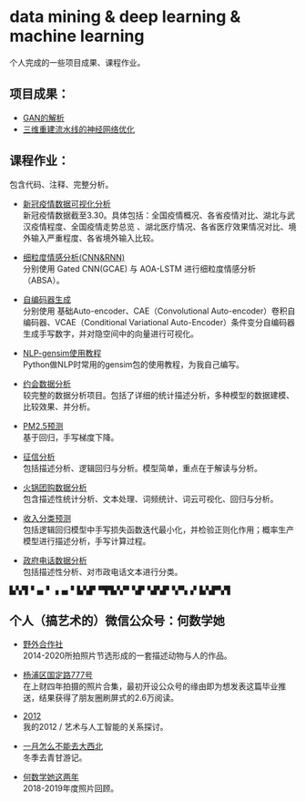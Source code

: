 # data mining & deep learning & machine learning 
个人完成的一些项目成果、课程作业。

## 项目成果：
* [GAN的解析](https://github.com/hemath1001/DM_DL_ML/tree/master/GAN%E7%9A%84%E8%A7%A3%E6%9E%90)
* [三维重建流水线的神经网络优化](https://github.com/hemath1001/DM_DL_ML/tree/master/%E4%B8%89%E7%BB%B4%E9%87%8D%E5%BB%BA%E7%9A%84%E4%BC%98%E5%8C%96)

## 课程作业：
包含代码、注释、完整分析。

* [新冠疫情数据可视化分析](https://github.com/hemath1001/DM_DL_ML/tree/master/%E6%96%B0%E5%86%A0%E7%96%AB%E6%83%85%E6%95%B0%E6%8D%AE%E5%8F%AF%E8%A7%86%E5%8C%96%E5%88%86%E6%9E%90)  
        新冠疫情数据截至3.30。具体包括：全国疫情概况、各省疫情对比、湖北与武汉疫情程度、全国疫情走势总览 、湖北医疗情况、各省医疗效果情况对比、境外输入严重程度、各省境外输入比较。

* [细粒度情感分析(CNN&RNN)](https://github.com/hemath1001/DM_DL_ML/tree/master/%E7%BB%86%E7%B2%92%E5%BA%A6%E6%83%85%E6%84%9F%E5%88%86%E6%9E%90(CNN%26RNN))  
        分别使用 Gated CNN(GCAE) 与 AOA-LSTM 进行细粒度情感分析（ABSA）。
     
* [自编码器生成](https://github.com/hemath1001/DM_DL_ML/tree/master/%E8%87%AA%E7%BC%96%E7%A0%81%E5%99%A8%E7%94%9F%E6%88%90)     
        分别使用 基础Auto-encoder、CAE（Convolutional Auto-encoder）卷积自编码器、VCAE（Conditional Variational Auto-Encoder）条件变分自编码器生成手写数字，并对隐空间中的向量进行可视化。
        
* [NLP-gensim使用教程](https://github.com/hemath1001/DM_DL_ML/tree/master/NLP-gensim%E4%BD%BF%E7%94%A8%E6%95%99%E7%A8%8B)   
        Python做NLP时常用的gensim包的使用教程，为我自己编写。

* [约会数据分析](https://github.com/hemath1001/DM_DL_ML/tree/master/speed%20dating%20%E7%BA%A6%E4%BC%9A%E6%95%B0%E6%8D%AE%E5%88%86%E6%9E%90)     
        较完整的数据分析项目。包括了详细的统计描述分析，多种模型的数据建模、比较效果、并分析。

* [PM2.5预测](https://github.com/hemath1001/DM_DL_ML/tree/master/PM2.5%20prediction)    
        基于回归，手写梯度下降。

* [征信分析](https://github.com/hemath1001/DM_DL_ML/tree/master/%E5%BE%81%E4%BF%A1%E5%88%86%E6%9E%90)   
        包括描述分析、逻辑回归与分析。模型简单，重点在于解读与分析。
 
* [火锅团购数据分析](https://github.com/hemath1001/DM_DL_ML/tree/master/%E7%81%AB%E9%94%85%E5%9B%A2%E8%B4%AD%E6%95%B0%E6%8D%AE%E5%88%86%E6%9E%90)   
        包含描述性统计分析、文本处理、词频统计、词云可视化、回归与分析。
 
* [收入分类预测](https://github.com/hemath1001/DM_DL_ML/tree/master/%E6%94%B6%E5%85%A5%E5%88%86%E7%B1%BB%E9%A2%84%E6%B5%8B)  
        包括逻辑回归模型中手写损失函数迭代最小化，并检验正则化作用；概率生产模型进行描述分析，手写计算过程。
        
* [政府电话数据分析](https://github.com/hemath1001/DM_DL_ML/tree/master/%E6%94%BF%E5%BA%9C%E7%94%B5%E8%AF%9D%E6%95%B0%E6%8D%AE%E5%88%86%E6%9E%90)   
        包括描述性分析、对市政电话文本进行分类。
 


▙▚▜▝▗▖▘▗▗▖▘▙▚▛▝▜▜▞▞▘▚▛▝▟▚▛▝▞▚▗▘▙▚▛▚▜




## 个人（搞艺术的）微信公众号：何数学她  
* [野外合作社](https://mp.weixin.qq.com/s/lBSVwrU7aWT8mEMwFvrHfA)    
        2014-2020所拍照片节选形成的一套描述动物与人的作品。

* [杨浦区国定路777号](https://mp.weixin.qq.com/s/M5IiyOfB6ze51UiFHGkoUg)   
        在上财四年拍摄的照片合集，最初开设公众号的缘由即为想发表这篇毕业推送，结果获得了朋友圈刷屏式的2.6万阅读。

* [2012](https://mp.weixin.qq.com/s/jmzhYmzHiY_tV0c1KwO1Ng)   
        我的2012 / 艺术与人工智能的关系探讨。

* [一月怎么不能去大西北](https://mp.weixin.qq.com/s/54czy5P_jEUHmAKbm9PO8Q)  
        冬季去青甘游记。

* [何数学她这两年](https://mp.weixin.qq.com/s/G9hzmNAT5SVRrQPVQjr_Uw)  
        2018-2019年度照片回顾。


